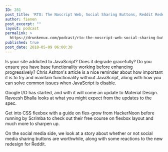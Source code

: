 ```yaml
---
ID: 281
post_title: 'RTO: The Noscript Web, Social Sharing Buttons, Reddit Redesign Reactions&#8230;'
author: fienen
post_excerpt: ""
layout: podcast
permalink: >
  https://drunkenux.com/podcast/rto-the-noscript-web-social-sharing-buttons-reddit-redesign-reactions/
published: true
post_date: 2018-05-09 06:00:30
---
```

Is your site addicted to JavaScript? Does it degrade gracefully? Do you ensure you have base functionality working before enhancing progressively? Chris Ashton's article is a nice reminder about how important it is to try and maintain functionality without JavaScript, along with how you can solve common issues when JavaScript is disable.

Google I/O has started, and with it will come an update to Material Design. Raveesh Bhalla looks at what you might expect from the updates to the spec.

Get into CSS flexbox with a guide on flex-grow from HackerNoon before running by Scrimba to check out their free course on flexbox layout and much more to sharpen up.

On the social media side, we look at a story about whether or not social media sharing buttons are worthwhile, along with some reactions to the new redesign for Reddit.